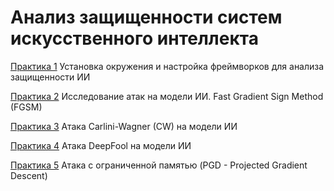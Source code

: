 # Анализ защищенности систем искусственного интеллекта

[Практика 1](https://github.com/AntonOcheredko/AZSII/tree/main/Pr1/) Установка окружения и настройка фреймворков для анализа защищенности ИИ

[Практика 2](https://github.com/AntonOcheredko/AZSII/tree/main/Pr2/) Исследование атак на модели ИИ. Fast Gradient Sign Method (FGSM)

[Практика 3](https://github.com/AntonOcheredko/AZSII/tree/main/Pr3/) Атака Carlini-Wagner (CW) на модели ИИ

[Практика 4](https://github.com/AntonOcheredko/AZSII/tree/main/Pr4/) Атака DeepFool на модели ИИ

[Практика 5](https://github.com/AntonOcheredko/AZSII/tree/main/Pr5/) Атака с ограниченной памятью (PGD - Projected Gradient Descent)
